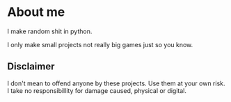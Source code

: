 # About me

I make random shit in python.

I only make small projects not really big games just so you know.

## Disclaimer

 I don't mean to offend anyone by these projects. Use them at your own risk. I take no responsibillity for damage caused, physical or digital.

<!--
**spacedude609/spacedude609** is a ✨ _special_ ✨ repository because its `README.md` (this file) appears on your GitHub profile.

Here are some ideas to get you started:

- 🔭 I’m currently working on ...
- 🌱 I’m currently learning ...
- 👯 I’m looking to collaborate on ...
- 🤔 I’m looking for help with ...
- 💬 Ask me about ...
- 📫 How to reach me: ...
- 😄 Pronouns: ...
- ⚡ Fun fact: ...
-->
